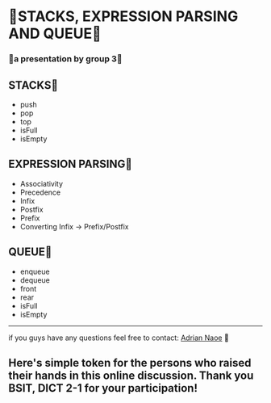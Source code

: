 # 👋STACKS, EXPRESSION PARSING AND QUEUE👋
### 🌟a presentation by group 3🌟


## STACKS🌟
- push
- pop
- top
- isFull
- isEmpty


## EXPRESSION PARSING🌟
 - Associativity
 - Precedence
 - Infix
 - Postfix
 - Prefix
 - Converting Infix -> Prefix/Postfix


## QUEUE🌟
- enqueue
- dequeue
- front
- rear
- isFull
- isEmpty

---

if you guys have any questions feel free to contact:
[Adrian Naoe](https://www.facebook.com/tyla.naoe.24) 🌟

## Here's simple token for the persons who raised their hands in this online discussion. Thank you BSIT, DICT 2-1 for your participation!

